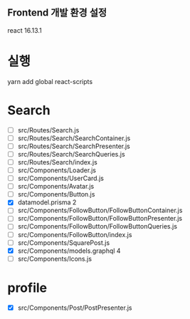 ﻿## Frontend 개발 환경 설정

react 16.13.1

# 실행

yarn add global react-scripts

# Search
- [ ] src/Routes/Search.js
- [ ] src/Routes/Search/SearchContainer.js
- [ ] src/Routes/Search/SearchPresenter.js
- [ ] src/Routes/Search/SearchQueries.js
- [ ] src/Routes/Search/index.js
- [ ] src/Components/Loader.js
- [ ] src/Components/UserCard.js 
- [ ] src/Components/Avatar.js
- [ ] src/Components/Button.js
- [x] datamodel.prisma 2
- [ ] src/Components/FollowButton/FollowButtonContainer.js 
- [ ] src/Components/FollowButton/FollowButtonPresenter.js
- [ ] src/Components/FollowButton/FollowButtonQueries.js
- [ ] src/Components/FollowButton/index.js
- [ ] src/Components/SquarePost.js
- [x] src/Components/models.graphql 4
- [ ] src/Components/Icons.js 

# profile
- [x] src/Components/Post/PostPresenter.js